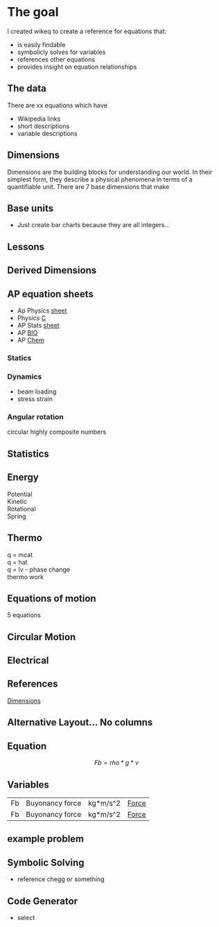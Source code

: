 # The goal

I created wikeq to create a reference for equations that:

- is easily findable
- symbolicly solves for variables
- references other equations
- provides insight on equation relationships

## The data

There are xx equations which have

- Wikipedia links
- short descriptions
- variable descriptions

## Dimensions

Dimensions are the building blocks for understanding our world. In their simplest form, they
describe a physical phenomena in terms of a quantifiable unit. There are 7 base dimensions that make

## Base units

- Just create bar charts because they are all integers...

## Lessons

## Derived Dimensions

## AP equation sheets

- Ap Physics [sheet](https://secure-media.collegeboard.org/digitalServices/pdf/ap/ap-physics-1-equations-table.pdf) 
- Physics [C](https://secure-media.collegeboard.org/digitalServices/pdf/ap/physics-c-tables-and-equations-list.pdf)
- AP Stats [sheet](https://apcentral.collegeboard.org/media/pdf/statistics-formula-sheet-and-tables-2020.pdf) 
- AP [BIO](https://apcentral.collegeboard.org/media/pdf/ap-biology-equations-and-formulas-sheet.pdf)
- AP [Chem](https://apcentral.collegeboard.org/media/pdf/chemistry-equations-sheet-2020.pdf)

### Statics

### Dynamics

- beam loading
- stress strain

### Angular rotation
circular
highly composite numbers

## Statistics


## Energy

Potential  
Kinetic  
Rotational  
Spring

## Thermo

q = mcat  
q = hat  
q = lv  - phase change  
thermo work

## Equations of motion

5 equations


## Circular Motion

## Electrical

## References

[Dimensions]("https://en.wikipedia.org/wiki/List_of_physical_quantities")

## Alternative Layout... No columns

## Equation

$$ Fb = rho * g * v $$

## Variables

| | | | |
|---|---|---|---|
Fb|Buyonancy force|kg*m/s^2|[Force](Force)
Fb|Buyonancy force|kg*m/s^2|[Force](Force)

## example problem

## Symbolic Solving

- reference chegg or something

## Code Generator

- select
